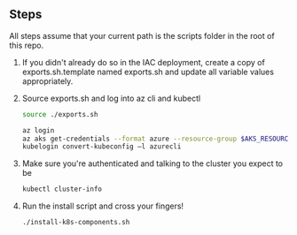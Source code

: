 
## Steps

All steps assume that your current path is the scripts folder in the root of this repo.

1. If you didn't already do so in the IAC deployment, create a copy of exports.sh.template named exports.sh and update all variable values appropriately.

2. Source exports.sh and log into az cli and kubectl

    ```bash
    source ./exports.sh

    az login
    az aks get-credentials --format azure --resource-group $AKS_RESOURCE_GROUP --name $AKS_CLUSTER_NAME
    kubelogin convert-kubeconfig –l azurecli
    ```

3. Make sure you're authenticated and talking to the cluster you expect to be 

    ```bash
    kubectl cluster-info
    ```

4. Run the install script and cross your fingers!

    ```bash
    ./install-k8s-components.sh
    ```
